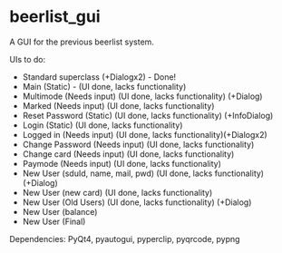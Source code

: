 # beerlist_gui
A GUI for the previous beerlist system.

UIs to do:
 - Standard superclass (+Dialogx2) - Done!
 - Main (Static) - (UI done, lacks functionality)
 - Multimode (Needs input) (UI done, lacks functionality) (+Dialog) 
 - Marked (Needs input) (UI done, lacks functionality)
 - Reset Password (Static) (UI done, lacks functionality) (+InfoDialog)
 - Login (Static) (UI done, lacks functionality)
 - Logged in (Needs input) (UI done, lacks functionality)(+Dialogx2) 
 - Change Password (Needs input) (UI done, lacks functionality)
 - Change card (Needs input) (UI done, lacks functionality)
 - Paymode (Needs input) (UI done, lacks functionality)
 - New User (sduId, name, mail, pwd) (UI done, lacks functionality) (+Dialog)
 - New User (new card) (UI done, lacks functionality)
 - New User (Old Users) (UI done, lacks functionality) (+Dialog)
 - New User (balance)
 - New User (Final)

Dependencies: PyQt4, pyautogui, pyperclip, pyqrcode, pypng
